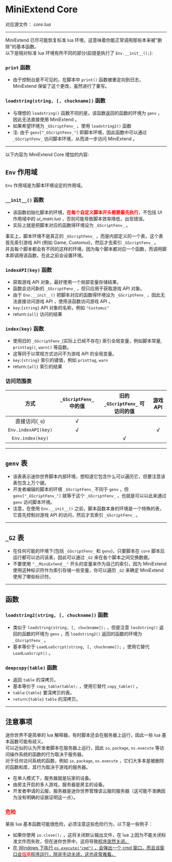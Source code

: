 # MiniExtend Core
对应源文件： *core.lua*  

---

MiniExtend 已尽可能恢复标准 lua 环境，这意味着你能正常调用那些本来被"删除"的基本函数。  
以下是相对标准 lua 环境有所不同的部分(前提是执行了 `Env.__init__();`):  
### `print` 函数
- 由于控制台是不可见的，在脚本中 `print()` 函数被重定向到日志， MiniExtend 保留了这个更改，虽然进行了重写。  

### `loadstring(string, [, chuckname])` 函数
- 与理想的 `loadstring()` 函数不同的是，该函数返回的函数的环境为 `genv` ，因此无法直接使用 MiniExtend 。  
- 如果希望环境为 `_GScriptFenv_` ，使用 `loadstring2()` 函数
- 注: 由于 `genv["_GScriptFenv_"]` 即脚本环境，因此函数中可以通过 `_GScriptFenv_` 访问脚本环境，从而进一步访问 MiniExtend 。  

---

以下内容为 MiniExtend Core 增加的内容:  

## `Env` 作用域
`Env` 作用域是为脚本环境设定的作用域。  

### `__init__()` 函数
- 该函数初始化脚本的环境，<b style="color:red;">在每个自定义脚本开头都要最先执行</b>，不包括 UI 作用域中的 *ui_main.lua* ，否则可能导致脚本效率降低，出现错误。  
- 实际上就是把脚本对应的函数得环境设为 `_GScriptFenv_` 。  

事实上，脚本环境不是真正的 `_GScriptFenv_` ，而是内部定义的一个表，这个表首先索引游戏 API (例如 Game, Customui)，然后才去索引 `_GScriptFenv_` 。  
并且每个脚本都会有不同的这样的环境，因为每个脚本都对应一个函数，而调用脚本即调用该函数，在此之前会设置环境。  

### `indexAPI(key)` 函数
- 获取游戏 API 对象，最好使用一个局部变量存储结果。  
- 函数会访问新的 `_GScriptFenv_` ，但只应用于获取游戏 API 对象。  
- 由于 `Env.__init__()` 把脚本对应的函数得环境设为 `_GScriptFenv_` ，因此无法直接访问游戏 API ，使用该函数访问游戏 API 。  
- `key`:`{string}` API 对象的名称，例如 `"Customui"`
- return:`{all}` 访问的结果  

### `index(key)` 函数
- 使用旧的 `_GScriptFenv_`(实际上已经不存在) 索引全局变量，例如脚本常量, `printtag()`, `warn()` 等函数。  
- 这等同于以常规方式访问不为游戏 API 的全局变量。  
- `key`:`{string}` 索引的键值，例如 `printtag`, `warn`
- return:`{all}` 索引的结果

### 访问范围表
| 方式 | `_GScriptFenv_` 中的值 | 旧的 `_GScriptFenv_` 可访问的值 | 游戏 API
| :-: | :-: | :-: | :-: |
| 直接访问(`_G`) | √ | | |
| `Env.indexAPI(key)` | √ | | √ |
| `Env.index(key)` | | √ | |

---


## `genv` 表
- 该表表示迷你世界脚本内部环境，想知道它包含什么可以遍历它，但要注意该表包含上万个键。  
- 开发者编辑的脚本的环境 `_GScriptFenv_` 不同于 `genv` ，但 `genv["_GScriptFenv_"]` 就等于这个 `_GScriptFenv_` ，也就是可以以此来通过 `genv` 访问脚本环境。  
- 注意，在使用 `Env.__init__()` 之前，脚本函数本身的环境是一个特殊的表，它首先控制对游戏 API 的访问，然后才去索引 `_GScriptFenv_` 。  

---

## `_G2` 表
- 在任何可能的环境下(包括 `_GScriptFenv_` 和 `genv`)，只要脚本在 `core` 脚本后运行都可以访问该表，因此可以通过 `_G2` 来在各个脚本之间交换数据。  
- 不要使用 `"__MiniExtend__"` 开头的变量来作为自己的索引，因为 MiniExtend 使用这种标识符作为索引存储一些变量，你可以遍历 `_G2` 来确定 MiniExtend 使用了哪些标识符。  

---
## 函数

### `loadstring2(string, [, chuckname])` 函数
- 类似于 `loadstring(string, [, chuckname]);` ，但是注意 `losdstring()` 返回的函数的环境为 `genv` ，而 `loadstring2()` 返回的函数的环境为 `_GScriptFenv_` 。  
- 基本等价于 `LoadLuaScript(string, [, chuckname]);` ，使用它替代 `LoadLuaScript()` 。  

### `deepcopy(table)` 函数
- 返回 `table` 的深拷贝。  
- 基本等价于 `copy_table(table);` ，使用它替代 `copy_table()` 。  
- `table`:`{table}` 要深拷贝的表。  
- `return`:`{table}` `table` 的深拷贝。  

---

## 注意事项
迷你世界不是简单的 lua 解释器，有时脚本还会在服务器上运行，因此一些 lua 基本函数可能有歧义。  
可以近似的认为开发者脚本在服务器上运行，因此 `io`, `package`, `os.execute` 等访问操作系统的函数的行为取决于服务器。  
对于任何访问系统的函数，例如 `io`, `package`, `os.execute` ，它们大多本是被删除的函数和库，其行为取决于游戏的服务器。

- 在单人模式下，服务器就是玩家的设备。  
- 由房主开启的多人游戏，服务器是房主的设备。  
- 开发者申请的云服，服务器是迷你世界管理该云服的服务器（这可能不准确因为没有明确的证据证明这一点）。  

<h3 style="color:red;">危险</h3>
某些 lua 基本函数可能很危险，必须注意这些危险行为，以下是一些例子：  

- 如果你使用 `io.close();` ，这将关闭默认输出文件，在 lua 上因为不能关闭标准文件而失败，但在迷你世界中，这将导致<u title="这似乎会使游戏保存，再次打开地图仍是玩法模式，然后继续关闭……所以请使用编辑模式打开">程序突然关闭</a>。  
- 在 Windows 下执行 `os.execute("cmd")` ，会弹出一个 cmd 窗口，而且该窗口会<span style="color:red;">阻塞</span>程序运行，除非手动关闭，这也非常难看。  
